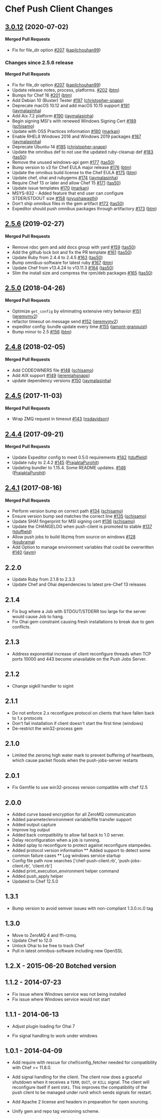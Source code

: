 # Chef Push Client Changes
<!-- usage documentation: http://expeditor-docs.es.chef.io/configuration/changelog/ -->
<!-- latest_release 3.0.12 -->
## [3.0.12](https://github.com/chef/opscode-pushy-client/tree/3.0.12) (2020-07-02)

#### Merged Pull Requests
- Fix for file_dir option [#207](https://github.com/chef/opscode-pushy-client/pull/207) ([kapilchouhan99](https://github.com/kapilchouhan99))
<!-- latest_release -->

<!-- release_rollup since=2.5.6 -->
### Changes since 2.5.6 release

#### Merged Pull Requests
- Fix for file_dir option [#207](https://github.com/chef/opscode-pushy-client/pull/207) ([kapilchouhan99](https://github.com/kapilchouhan99)) <!-- 3.0.12 -->
- Update release notes, process, platforms. [#202](https://github.com/chef/opscode-pushy-client/pull/202) ([btm](https://github.com/btm)) <!-- 3.0.11 -->
- Bumps for Chef 16 [#201](https://github.com/chef/opscode-pushy-client/pull/201) ([btm](https://github.com/btm)) <!-- 3.0.10 -->
-  Add Debian 10 (Buster) Tester [#197](https://github.com/chef/opscode-pushy-client/pull/197) ([christopher-snapp](https://github.com/christopher-snapp)) <!-- 3.0.9 -->
- Deprecate macOS 10.12 and add macOS 10.15 support [#191](https://github.com/chef/opscode-pushy-client/pull/191) ([jaymalasinha](https://github.com/jaymalasinha)) <!-- 3.0.8 -->
- Add Aix 7.2 platform [#190](https://github.com/chef/opscode-pushy-client/pull/190) ([jaymalasinha](https://github.com/jaymalasinha)) <!-- 3.0.7 -->
- Begin signing MSI&#39;s with renewed Windows Signing Cert [#189](https://github.com/chef/opscode-pushy-client/pull/189) ([schisamo](https://github.com/schisamo)) <!-- 3.0.6 -->
- Update with OSS Practices information [#180](https://github.com/chef/opscode-pushy-client/pull/180) ([markan](https://github.com/markan)) <!-- 3.0.5 -->
- Enable RHEL8 Windows 2016 and Windows 2019 packages [#187](https://github.com/chef/opscode-pushy-client/pull/187) ([jaymalasinha](https://github.com/jaymalasinha)) <!-- 3.0.4 -->
- Deprecate Ubuntu-14 [#185](https://github.com/chef/opscode-pushy-client/pull/185) ([christopher-snapp](https://github.com/christopher-snapp)) <!-- 3.0.3 -->
- Update the omnibus def to not use the updated ruby-cleanup def [#183](https://github.com/chef/opscode-pushy-client/pull/183) ([tas50](https://github.com/tas50)) <!-- 3.0.2 -->
- Remove the unused windows-api gem [#177](https://github.com/chef/opscode-pushy-client/pull/177) ([tas50](https://github.com/tas50)) <!-- 3.0.1 -->
- Bump version to v3 for Chef EULA major release [#176](https://github.com/chef/opscode-pushy-client/pull/176) ([btm](https://github.com/btm)) <!-- 3.0.0 -->
- Update the omnibus build license to the Chef EULA [#175](https://github.com/chef/opscode-pushy-client/pull/175) ([btm](https://github.com/btm)) <!-- 2.5.13 -->
- Update chef, ohai and rubygems [#174](https://github.com/chef/opscode-pushy-client/pull/174) ([jaymalasinha](https://github.com/jaymalasinha)) <!-- 2.5.12 -->
- Require Chef 13 or later and allow Chef 15 [#171](https://github.com/chef/opscode-pushy-client/pull/171) ([tas50](https://github.com/tas50)) <!-- 2.5.9 -->
- Update issue templates [#170](https://github.com/chef/opscode-pushy-client/pull/170) ([markan](https://github.com/markan)) <!-- 2.5.8 -->
- MSYS-832 - Added feature that end user can configure STDER/STDOUT size [#158](https://github.com/chef/opscode-pushy-client/pull/158) ([piyushawasthi](https://github.com/piyushawasthi)) <!-- 2.5.7 -->
- Don&#39;t ship omnibus files in the gem artifact [#172](https://github.com/chef/opscode-pushy-client/pull/172) ([tas50](https://github.com/tas50)) <!-- 2.5.10 -->
- Expeditor should push omnibus packages through artifactory [#173](https://github.com/chef/opscode-pushy-client/pull/173) ([btm](https://github.com/btm)) <!-- 2.5.11 -->
<!-- release_rollup -->

<!-- latest_stable_release -->
## [2.5.6](https://github.com/chef/opscode-pushy-client/tree/2.5.6) (2019-02-27)

#### Merged Pull Requests
- Remove rdoc gem and add docs group with yard [#159](https://github.com/chef/opscode-pushy-client/pull/159) ([tas50](https://github.com/tas50))
- Add the github lock bot and fix the PR template [#161](https://github.com/chef/opscode-pushy-client/pull/161) ([tas50](https://github.com/tas50))
- Update Ruby from 2.4.4 to 2.4.5 [#163](https://github.com/chef/opscode-pushy-client/pull/163) ([tas50](https://github.com/tas50))
- Bump omnibus-software for latest ruby [#167](https://github.com/chef/opscode-pushy-client/pull/167) ([btm](https://github.com/btm))
- Update Chef from v13.4.24 to v13.11.3 [#164](https://github.com/chef/opscode-pushy-client/pull/164) ([tas50](https://github.com/tas50))
- Slim the install size and compress the rpm/deb packages [#165](https://github.com/chef/opscode-pushy-client/pull/165) ([tas50](https://github.com/tas50))
<!-- latest_stable_release -->

## [2.5.0](https://github.com/chef/opscode-pushy-client/tree/2.5.0) (2018-04-26)

#### Merged Pull Requests
- Optimize `get_config` by eliminating extensive retry behavior [#151](https://github.com/chef/opscode-pushy-client/pull/151) ([jeremymv2](https://github.com/jeremymv2))
- refactor timeout on message send [#152](https://github.com/chef/opscode-pushy-client/pull/152) ([jeremymv2](https://github.com/jeremymv2))
- expeditor config: bundle update every time [#155](https://github.com/chef/opscode-pushy-client/pull/155) ([lamont-granquist](https://github.com/lamont-granquist))
- Bump minor to 2.5 [#156](https://github.com/chef/opscode-pushy-client/pull/156) ([btm](https://github.com/btm))

## [2.4.8](https://github.com/chef/opscode-pushy-client/tree/2.4.8) (2018-02-05)

#### Merged Pull Requests
- Add CODEOWNERS file [#148](https://github.com/chef/opscode-pushy-client/pull/148) ([schisamo](https://github.com/schisamo))
- Add AIX support [#149](https://github.com/chef/opscode-pushy-client/pull/149) ([jeremiahsnapp](https://github.com/jeremiahsnapp))
- update dependency versions [#150](https://github.com/chef/opscode-pushy-client/pull/150) ([jaymalasinha](https://github.com/jaymalasinha))

## [2.4.5](https://github.com/chef/opscode-pushy-client/tree/2.4.5) (2017-11-03)

#### Merged Pull Requests
- Wrap ZMQ request in timeout [#143](https://github.com/chef/opscode-pushy-client/pull/143) ([nsdavidson](https://github.com/nsdavidson))

## [2.4.4](https://github.com/chef/opscode-pushy-client/tree/2.4.4) (2017-09-21)

#### Merged Pull Requests
- Update Expeditor config to meet 0.5.0 requirements [#142](https://github.com/chef/opscode-pushy-client/pull/142) ([tduffield](https://github.com/tduffield))
- Update ruby to 2.4.2 [#145](https://github.com/chef/opscode-pushy-client/pull/145) ([PrajaktaPurohit](https://github.com/PrajaktaPurohit))
- Updating bundler to 1.15.4. Some README updates. [#146](https://github.com/chef/opscode-pushy-client/pull/146) ([PrajaktaPurohit](https://github.com/PrajaktaPurohit))

## [2.4.1](https://github.com/chef/opscode-pushy-client/tree/2.4.1) (2017-08-16)

#### Merged Pull Requests
- Perform version bump on correct path [#134](https://github.com/chef/opscode-pushy-client/pull/134) ([schisamo](https://github.com/schisamo))
- Ensure version bump sed matches the correct line [#135](https://github.com/chef/opscode-pushy-client/pull/135) ([schisamo](https://github.com/schisamo))
- Update SHA1 fingerprint for MSI signing cert [#136](https://github.com/chef/opscode-pushy-client/pull/136) ([schisamo](https://github.com/schisamo))
- Update the CHANGELOG when push-client is promoted to stable [#137](https://github.com/chef/opscode-pushy-client/pull/137) ([tduffield](https://github.com/tduffield))
- Allow push jobs to build libzmq from source on windows [#128](https://github.com/chef/opscode-pushy-client/pull/128) ([ksubrama](https://github.com/ksubrama))
- Add Option to manage environment variables that could be overwritten  [#140](https://github.com/chef/opscode-pushy-client/pull/140) ([jaym](https://github.com/jaym))



## 2.2.0

* Update Ruby from 2.1.8 to 2.3.3
* Update Chef and Ohai dependencies to latest pre-Chef 13 releases

## 2.1.4

* Fix bug where a Job with STDOUT/STDERR too large for the server would cause Job to hang.
* Fix Ohai gem constraint causing fresh installations to break due to gem conflicts.

## 2.1.3

* Address exponential increase of client reconfigure threads when TCP ports 10000 and 443 become unavailable on the Push Jobs Server.

## 2.1.2

* Change sigkill handler to sigint

## 2.1.1

* Do not enforce 2.x reconfigure protocol on clients that have fallen back to 1.x protocols
* Don't fail installation if client doesn't start the first time (windows)
* De-restrict the win32-process gem

## 2.1.0

* Limited the zeromq high water mark to prevent buffering of heartbeats, which cause packet floods when the push-jobs-server restarts

## 2.0.1
* Fix Gemfile to use win32-process version compatible with chef 12.5

## 2.0.0

* Added curve based encryption for all ZeroMQ communication
* Added parameter/environment variable/file transfer support
* Added output capture
* Improve log output
* Added back compatibility to allow fall back to 1.0 server.
* Delay reconfiguration when a job is running.
* Added splay to reconfigure to protect against reconfigure stampedes.
* Added protocol version information
** Added support to detect some common failure cases
** Log windows service startup
* Config file path now searches ['chef-push-client.rb', 'push-jobs-client.rb', 'client.rb']
* Added print\_execution\_environment helper command
* Added push\_apply helper
* Updated to Chef 12.5.0

## 1.3.1

* Bump version to avoid semver issues with non-compliant 1.3.0.rc.0 tag

## 1.3.0

* Move to ZeroMQ 4 and ffi-rzmq.
* Update Chef to 12.0
* Unlock Ohai to be free to track Chef
* Pull in latest omnibus-software including new OpenSSL

## 1.2.X - 2015-06-20 Botched version

## 1.1.2 - 2014-07-23

* Fix issue where Windows service was not being installed
* Fix issue where Windows service would not start

## 1.1.1 - 2014-06-13

* Adjust plugin loading for Ohai 7

* Fix signal handling to work under windows

## 1.0.1 - 2014-04-09

* Add require with rescue for chef/config_fetcher needed for compatibility with
  Chef >= 11.8.0.

* Add signal handling for the client. The client now does a graceful
  shutdown when it receives a `TERM`, `QUIT`, or `KILL` signal. The
  client will reconfigure itself if sent `USR1`. This improves the
  compatibility of the push client to be managed under runit which
  sends signals for restart.

* Add Apache 2 license and headers in preparation for open sourcing.

* Unify gem and repo tag versioning scheme.